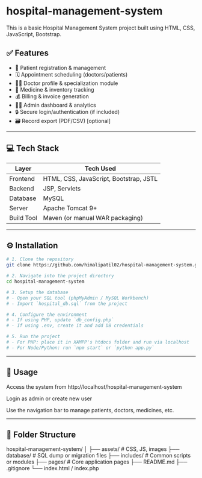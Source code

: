 # hospital-management-system

This is a basic Hospital Management System project built using HTML, CSS, JavaScript, Bootstrap.

## ✅ Features

- 🧾 Patient registration & management
- 🗓️ Appointment scheduling (doctors/patients)
- 👨‍⚕️ Doctor profile & specialization module
- 💊 Medicine & inventory tracking
- 💰 Billing & invoice generation
- 🧑‍⚕️ Admin dashboard & analytics
- 🔒 Secure login/authentication (if included)
- 🗃️ Record export (PDF/CSV) [optional]

---

## 💻 Tech Stack

| Layer       | Tech Used                  |
|-------------|----------------------------|
| Frontend    | HTML, CSS, JavaScript, Bootstrap, JSTL |
| Backend     | JSP, Servlets              |
| Database    | MySQL                      |
| Server      | Apache Tomcat 9+           |
| Build Tool  | Maven (or manual WAR packaging) |

---


## ⚙️ Installation

```bash
# 1. Clone the repository
git clone https://github.com/himalipatil02/hospital-management-system.git

# 2. Navigate into the project directory
cd hospital-management-system

# 3. Setup the database
# - Open your SQL tool (phpMyAdmin / MySQL Workbench)
# - Import `hospital_db.sql` from the project

# 4. Configure the environment
# - If using PHP, update `db_config.php`
# - If using .env, create it and add DB credentials

# 5. Run the project
# - For PHP: place it in XAMPP's htdocs folder and run via localhost
# - For Node/Python: run `npm start` or `python app.py`
```

----

## 🚀 Usage
Access the system from http://localhost/hospital-management-system

Login as admin or create new user

Use the navigation bar to manage patients, doctors, medicines, etc.

---


## 📁 Folder Structure
hospital-management-system/
│
├── assets/             # CSS, JS, images
├── database/           # SQL dump or migration files
├── includes/           # Common scripts or modules
├── pages/              # Core application pages
├── README.md
├── .gitignore
└── index.html / index.php
